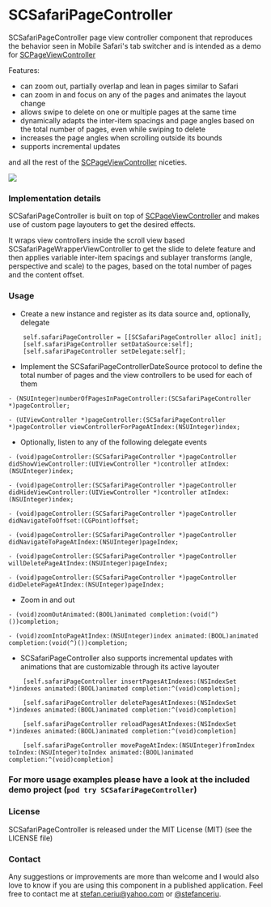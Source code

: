 # SCSafariPageController


SCSafariPageController page view controller component that reproduces the behavior seen in Mobile Safari's tab switcher and is intended as a demo for [SCPageViewController](https://github.com/stefanceriu/SCPageViewController)

Features:

- can zoom out, partially overlap and lean in pages similar to Safari
- can zoom in and focus on any of the pages and animates the layout change
- allows swipe to delete on one or multiple pages at the same time
- dynamically adapts the inter-item spacings and page angles based on the total number of pages, even while swiping to delete
- increases the page angles when scrolling outside its bounds
- supports incremental updates

and all the rest of the [SCPageViewController](https://github.com/stefanceriu/SCPageViewController) niceties.


![](https://drive.google.com/uc?export=download&id=0ByLCkUO90ltoN29jUXItTGNPNHc)

### Implementation details

SCSafariPageController is built on top of [SCPageViewController](https://github.com/stefanceriu/SCPageViewController) and makes use of custom page layouters to get the desired effects.

It wraps view controllers inside the scroll view based SCSafariPageWrapperViewController to get the slide to delete feature and then applies variable inter-item spacings and sublayer transforms (angle, perspective and scale) to the pages, based on the total number of pages and the content offset.

### Usage

- Create a new instance and register as its data source and, optionally, delegate

```objc
    self.safariPageController = [[SCSafariPageController alloc] init];
	[self.safariPageController setDataSource:self];
	[self.safariPageController setDelegate:self];
```

- Implement the SCSafariPageControllerDateSource protocol to define the total number of pages and the view controllers to be used for each of them

```
- (NSUInteger)numberOfPagesInPageController:(SCSafariPageController *)pageController;

- (UIViewController *)pageController:(SCSafariPageController *)pageController viewControllerForPageAtIndex:(NSUInteger)index;
```

- Optionally, listen to any of the following delegate events

```
- (void)pageController:(SCSafariPageController *)pageController didShowViewController:(UIViewController *)controller atIndex:(NSUInteger)index;

- (void)pageController:(SCSafariPageController *)pageController didHideViewController:(UIViewController *)controller atIndex:(NSUInteger)index;
			  
- (void)pageController:(SCSafariPageController *)pageController didNavigateToOffset:(CGPoint)offset;
   
- (void)pageController:(SCSafariPageController *)pageController didNavigateToPageAtIndex:(NSUInteger)pageIndex;

- (void)pageController:(SCSafariPageController *)pageController willDeletePageAtIndex:(NSUInteger)pageIndex;

- (void)pageController:(SCSafariPageController *)pageController didDeletePageAtIndex:(NSUInteger)pageIndex;
```

- Zoom in and out

```objc
- (void)zoomOutAnimated:(BOOL)animated completion:(void(^)())completion;

- (void)zoomIntoPageAtIndex:(NSUInteger)index animated:(BOOL)animated completion:(void(^)())completion;
```

- SCSafariPageController also supports incremental updates with animations that are customizable through its active layouter

```objc
	[self.safariPageController insertPagesAtIndexes:(NSIndexSet *)indexes animated:(BOOL)animated completion:^(void)completion];

	[self.safariPageController deletePagesAtIndexes:(NSIndexSet *)indexes animated:(BOOL)animated completion:^(void)completion]

	[self.safariPageController reloadPagesAtIndexes:(NSIndexSet *)indexes animated:(BOOL)animated completion:^(void)completion]

	[self.safariPageController movePageAtIndex:(NSUInteger)fromIndex toIndex:(NSUInteger)toIndex animated:(BOOL)animated completion:^(void)completion]
```

### For more usage examples please have a look at the included demo project (`pod try SCSafariPageController`)

### License
SCSafariPageController is released under the MIT License (MIT) (see the LICENSE file)

### Contact
Any suggestions or improvements are more than welcome  and I would also love to know if you are using this component in a published application.
Feel free to contact me at [stefan.ceriu@yahoo.com](mailto:stefan.ceriu@yahoo.com) or [@stefanceriu](https://twitter.com/stefanceriu).
